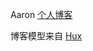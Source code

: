 Aaron  [个人博客]( https://honeycao.github.io)

博客模型来自 [Hux](https://github.com/Huxpro/huxblog-boilerplate)

